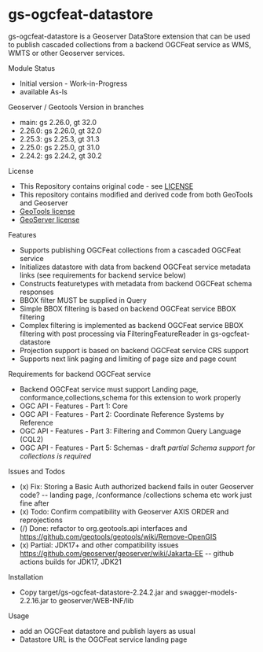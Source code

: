 

gs-ogcfeat-datastore
=================

gs-ogcfeat-datastore is a Geoserver DataStore extension that can be used to publish cascaded collections from a backend OGCFeat service 
as WMS, WMTS or other Geoserver services.

Module Status
- Initial version - Work-in-Progress
- available As-Is 

Geoserver / Geotools Version in branches
- main: gs 2.26.0, gt 32.0
- 2.26.0: gs 2.26.0, gt 32.0
- 2.25.3: gs 2.25.3, gt 31.3
- 2.25.0: gs 2.25.0, gt 31.0
- 2.24.2: gs 2.24.2, gt 30.2

License
- This Repository contains  original code - see [LICENSE](./LICENSE.md)
- This repository contains modified and derived code from both GeoTools and Geoserver
- [GeoTools license](./license/geotools/LICENSE.md)
- [GeoServer license](./license/geoserver/LICENSE.md)

Features
- Supports publishing OGCFeat collections from a cascaded OGCFeat service
- Initializes datastore with data from backend OGCFeat service metadata links (see requirements for backend service below)
- Constructs featuretypes with metadata from backend OGCFeat schema responses
- BBOX filter MUST be supplied in Query
- Simple BBOX filtering is based on backend OGCFeat service BBOX filtering
- Complex filtering is implemented as backend OGCFeat service BBOX filtering with post processing via FilteringFeatureReader in gs-ogcfeat-datastore
- Projection support is based on backend OGCFeat service CRS support
- Supports next link paging and limiting of page size and page count

Requirements for backend OGCFeat service 
- Backend OGCFeat service must support Landing page, conformance,collections,schema for this extension to work properly
- OGC API - Features - Part 1: Core
- OGC API - Features - Part 2: Coordinate Reference Systems by Reference
- OGC API - Features - Part 3: Filtering and Common Query Language (CQL2)
- OGC API - Features - Part 5: Schemas - draft *partial Schema support for collections is required* 

Issues and Todos
- (x) Fix: Storing a Basic Auth authorized backend fails in outer Geoserver code?
-- landing page, /conformance /collections schema etc work just fine after
- (x) Todo: Confirm compatibility with Geoserver AXIS ORDER and reprojections
- (/) Done: refactor to org.geotools.api interfaces and https://github.com/geotools/geotools/wiki/Remove-OpenGIS
- (x) Partial: JDK17+ and other compatibility issues https://github.com/geoserver/geoserver/wiki/Jakarta-EE
  -- github actions builds for JDK17, JDK21 

Installation 
- Copy target/gs-ogcfeat-datastore-2.24.2.jar and swagger-models-2.2.16.jar to geoserver/WEB-INF/lib 

Usage
- add an OGCFeat datastore and publish layers as usual
- Datastore URL is the OGCFeat service landing page 

